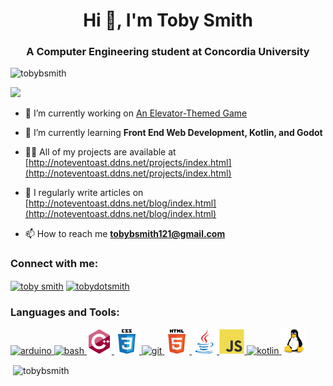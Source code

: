 <h1 align="center">Hi 👋, I'm Toby Smith</h1>
<h3 align="center">A Computer Engineering student at Concordia University</h3>

<p align="left"> <img src="https://komarev.com/ghpvc/?username=tobybsmith&label=Profile%20views&color=0e75b6&style=flat" alt="tobybsmith" /> </p>

<p align="left"> <a href="https://github.com/ryo-ma/github-profile-trophy"><img src="https://github-profile-trophy.vercel.app/?username=tobybsmith&title=Stars,Commits,Repositories alt="tobybsmith" /></a> </p>

- 🔭 I’m currently working on [An Elevator-Themed Game](https://github.com/Tobybsmith/Elevator)

- 🌱 I’m currently learning **Front End Web Development, Kotlin, and Godot**

- 👨‍💻 All of my projects are available at [http://noteventoast.ddns.net/projects/index.html](http://noteventoast.ddns.net/projects/index.html)

- 📝 I regularly write articles on [http://noteventoast.ddns.net/blog/index.html](http://noteventoast.ddns.net/blog/index.html)

- 📫 How to reach me **tobybsmith121@gmail.com**

<h3 align="left">Connect with me:</h3>
<p align="left">
<a href="https://linkedin.com/in/toby-smith-2462ba228" target="blank"><img align="center" src="https://raw.githubusercontent.com/rahuldkjain/github-profile-readme-generator/master/src/images/icons/Social/linked-in-alt.svg" alt="toby smith" height="30" width="40" /></a>
<a href="https://instagram.com/tobydotsmith" target="blank"><img align="center" src="https://raw.githubusercontent.com/rahuldkjain/github-profile-readme-generator/master/src/images/icons/Social/instagram.svg" alt="tobydotsmith" height="30" width="40" /></a>
</p>

<h3 align="left">Languages and Tools:</h3>
<p align="left"> <a href="https://www.arduino.cc/" target="_blank" rel="noreferrer"> <img src="https://cdn.worldvectorlogo.com/logos/arduino-1.svg" alt="arduino" width="40" height="40"/> </a> <a href="https://www.gnu.org/software/bash/" target="_blank" rel="noreferrer"> <img src="https://www.vectorlogo.zone/logos/gnu_bash/gnu_bash-icon.svg" alt="bash" width="40" height="40"/> </a> <a href="https://www.w3schools.com/cpp/" target="_blank" rel="noreferrer"> <img src="https://raw.githubusercontent.com/devicons/devicon/master/icons/cplusplus/cplusplus-original.svg" alt="cplusplus" width="40" height="40"/> </a> <a href="https://www.w3schools.com/css/" target="_blank" rel="noreferrer"> <img src="https://raw.githubusercontent.com/devicons/devicon/master/icons/css3/css3-original-wordmark.svg" alt="css3" width="40" height="40"/> </a> <a href="https://git-scm.com/" target="_blank" rel="noreferrer"> <img src="https://www.vectorlogo.zone/logos/git-scm/git-scm-icon.svg" alt="git" width="40" height="40"/> </a> <a href="https://www.w3.org/html/" target="_blank" rel="noreferrer"> <img src="https://raw.githubusercontent.com/devicons/devicon/master/icons/html5/html5-original-wordmark.svg" alt="html5" width="40" height="40"/> </a> <a href="https://www.java.com" target="_blank" rel="noreferrer"> <img src="https://raw.githubusercontent.com/devicons/devicon/master/icons/java/java-original.svg" alt="java" width="40" height="40"/> </a> <a href="https://developer.mozilla.org/en-US/docs/Web/JavaScript" target="_blank" rel="noreferrer"> <img src="https://raw.githubusercontent.com/devicons/devicon/master/icons/javascript/javascript-original.svg" alt="javascript" width="40" height="40"/> </a> <a href="https://kotlinlang.org" target="_blank" rel="noreferrer"> <img src="https://www.vectorlogo.zone/logos/kotlinlang/kotlinlang-icon.svg" alt="kotlin" width="40" height="40"/> </a> <a href="https://www.linux.org/" target="_blank" rel="noreferrer"> <img src="https://raw.githubusercontent.com/devicons/devicon/master/icons/linux/linux-original.svg" alt="linux" width="40" height="40"/> </a> </p>

<p>&nbsp;<img align="center" src="https://github-readme-stats.vercel.app/api?username=tobybsmith&show_icons=true&locale=en" alt="tobybsmith" /></p>


